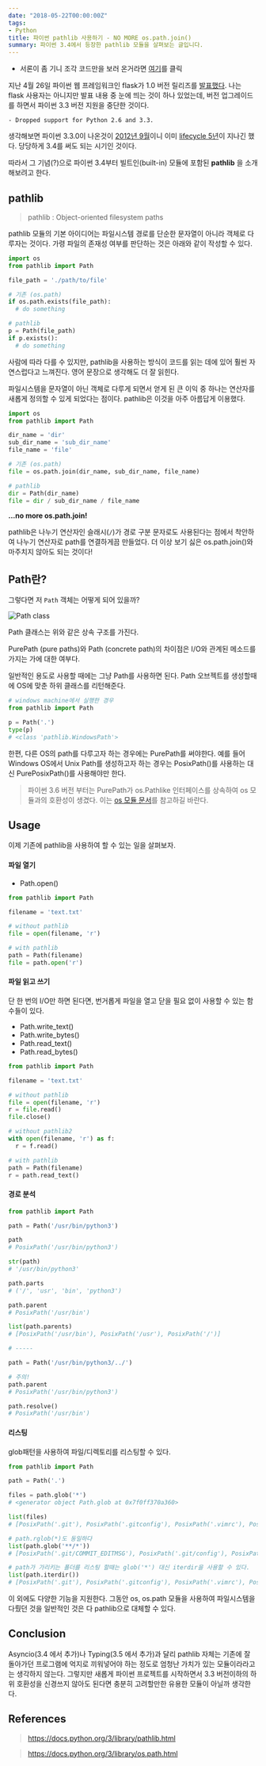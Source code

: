 ```yaml
---
date: "2018-05-22T00:00:00Z"
tags:
- Python
title: 파이썬 pathlib 사용하기 - NO MORE os.path.join()
summary: 파이썬 3.4에서 등장한 pathlib 모듈을 살펴보는 글입니다.
---
```


 - 서론이 좀 기니 조각 코드만을 보러 온거라면 [여기](#usage)를 클릭

지난 4월 26일 파이썬 웹 프레임워크인 flask가 1.0 버전 릴리즈를 [발표했다](https://www.palletsprojects.com/blog/flask-1-0-released/). 나는 flask 사용자는 아니지만 발표 내용 중 눈에 띄는 것이 하나 있었는데, 버전 업그레이드를 하면서 파이썬 3.3 버전 지원을 중단한 것이다.

```
- Dropped support for Python 2.6 and 3.3.
```

생각해보면 파이썬 3.3.0이 나온것이 [2012년 9월](https://www.python.org/download/releases/3.3.0/)이니 이미 [lifecycle 5년](https://devguide.python.org/#status-of-python-branches)이 지나긴 했다. 당당하게 3.4를 써도 되는 시기인 것이다.

따라서 그 기념(?)으로 파이썬 3.4부터 빌트인(built-in) 모듈에 포함된 __pathlib__ 을 소개해보려고 한다.

## pathlib

> pathlib : Object-oriented filesystem paths

pathlib 모듈의 기본 아이디어는 파일시스템 경로를 단순한 문자열이 아니라 객체로 다루자는 것이다. 가령 파일의 존재성 여부를 판단하는 것은 아래와 같이 작성할 수 있다.

```python
import os
from pathlib import Path

file_path = './path/to/file'

# 기존 (os.path)
if os.path.exists(file_path):
  # do something

# pathlib
p = Path(file_path)
if p.exists():
  # do something
```

사람에 따라 다를 수 있지만, pathlib을 사용하는 방식이 코드를 읽는 데에 있어 훨씬 자연스럽다고 느껴진다. 영어 문장으로 생각해도 더 잘 읽힌다.

파일시스템을 문자열이 아닌 객체로 다루게 되면서 얻게 된 큰 이익 중 하나는 연산자를 새롭게 정의할 수 있게 되었다는 점이다. pathlib은 이것을 아주 아름답게 이용했다.

```python
import os
from pathlib import Path

dir_name = 'dir'
sub_dir_name = 'sub_dir_name'
file_name = 'file'

# 기존 (os.path)
file = os.path.join(dir_name, sub_dir_name, file_name)

# pathlib
dir = Path(dir_name)
file = dir / sub_dir_name / file_name
```

__...no more os.path.join!__

pathlib은 나누기 연산자인 슬래시(`/`)가 경로 구분 문자로도 사용된다는 점에서 착안하여 나누기 연산자로 path를 연결하게끔 만들었다. 더 이상 보기 싫은 os.path.join()와 마주치지 않아도 되는 것이다!

## Path란?

그렇다면 저 `Path` 객체는 어떻게 되어 있을까?

![Path class](https://docs.python.org/3/_images/pathlib-inheritance.png)

Path 클래스는 위와 같은 상속 구조를 가진다.

PurePath (pure paths)와 Path (concrete path)의 차이점은 I/O와 관계된 메소드를 가지는 가에 대한 여부다.

일반적인 용도로 사용할 때에는 그냥 Path를 사용하면 된다. Path 오브젝트를 생성할때에 OS에 맞춘 하위 클래스를 리턴해준다.

```python
# windows machine에서 실행한 경우
from pathlib import Path

p = Path('.')
type(p)
# <class 'pathlib.WindowsPath'>
```

한편, 다른 OS의 path를 다루고자 하는 경우에는 PurePath를 써야한다. 예를 들어 Windows OS에서 Unix Path를 생성하고자 하는 경우는 PosixPath()를 사용하는 대신 PurePosixPath()를 사용해야만 한다.

> 파이썬 3.6 버전 부터는 PurePath가 os.Pathlike 인터페이스를 상속하여 os 모듈과의 호환성이 생겼다. 이는 [os 모듈 문서](https://docs.python.org/3/library/os.html#os.PathLike)를 참고하길 바란다.

## Usage

이제 기존에 pathlib을 사용하여 할 수 있는 일을 살펴보자.

#### 파일 열기

- Path.open()

```python
from pathlib import Path

filename = 'text.txt'

# without pathlib
file = open(filename, 'r')

# with pathlib
path = Path(filename)
file = path.open('r')
```

#### 파일 읽고 쓰기

단 한 번의 I/O만 하면 된다면, 번거롭게 파일을 열고 닫을 필요 없이 사용할 수 있는 함수들이 있다.

- Path.write_text()
- Path.write_bytes()
- Path.read_text()
- Path.read_bytes()

```python
from pathlib import Path

filename = 'text.txt'

# without pathlib
file = open(filename, 'r')
r = file.read()
file.close()

# without pathlib2
with open(filename, 'r') as f:
  r = f.read()

# with pathlib
path = Path(filename)
r = path.read_text()
```

#### 경로 분석

```python
from pathlib import Path

path = Path('/usr/bin/python3')

path
# PosixPath('/usr/bin/python3')

str(path)
# '/usr/bin/python3'

path.parts
# ('/', 'usr', 'bin', 'python3')

path.parent
# PosixPath('/usr/bin')

list(path.parents)
# [PosixPath('/usr/bin'), PosixPath('/usr'), PosixPath('/')]

# -----

path = Path('/usr/bin/python3/../')

# 주의!
path.parent
# PosixPath('/usr/bin/python3')

path.resolve()
# PosixPath('/usr/bin')
```

#### 리스팅

glob패턴을 사용하여 파일/디렉토리를 리스팅할 수 있다.

```python
from pathlib import Path

path = Path('.')

files = path.glob('*')
# <generator object Path.glob at 0x7f0ff370a360>

list(files)
# [PosixPath('.git'), PosixPath('.gitconfig'), PosixPath('.vimrc'), PosixPath('.zshrc'), PosixPath('pre-commit')]

# path.rglob(*)도 동일하다
list(path.glob('**/*'))
# [PosixPath('.git/COMMIT_EDITMSG'), PosixPath('.git/config'), PosixPath('.git/description'), PosixPath('.git/HEAD'), PosixPath('.git/hooks'), PosixPath('.git/index'), PosixPath('.git/info'), PosixPath('.git/logs'), PosixPath('.git/objects'), PosixPath('.git/refs')]

# path가 가리키는 폴더를 리스팅 할때는 glob('*') 대신 iterdir을 사용할 수 있다.
list(path.iterdir())
# [PosixPath('.git'), PosixPath('.gitconfig'), PosixPath('.vimrc'), PosixPath('.zshrc'), PosixPath('pre-commit')]
```

이 외에도 다양한 기능을 지원한다. 그동안 os, os.path 모듈을 사용하여 파일시스템을 다뤘던 것을 일반적인 것은 다 pathlib으로 대체할 수 있다.

## Conclusion

Asyncio(3.4 에서 추가)나 Typing(3.5 에서 추가)과 달리 pathlib 자체는 기존에 잘 돌아가던 프로그램에 억지로 끼워넣어야 하는 정도로 엄청난 가치가 있는 모듈이라라고는 생각하지 않는다. 그렇지만 새롭게 파이썬 프로젝트를 시작하면서 3.3 버전이하의 하위 호환성을 신경쓰지 않아도 된다면 충분히 고려할만한 유용한 모듈이 아닐까 생각한다.

## References

> https://docs.python.org/3/library/pathlib.html

> https://docs.python.org/3/library/os.path.html
